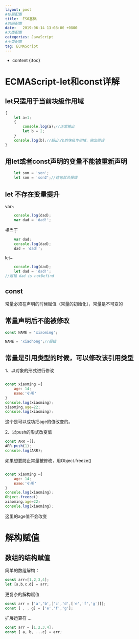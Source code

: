```yaml
---
layout: post
#标题配置
title:  ES6基础
#时间配置
date:   2019-06-14 13:08:00 +0800
#大类配置
categories: JavaScript
#小类配置
tag: ECMAScript
---
```


* content
{:toc}

ECMAScript-let和const详解
=====================

let只适用于当前块级作用域
----------------

```js
{
    let a=1;
    {
        console.log(a);//正常输出
        let b = 2;
    }
    console.log(b);//超出了b的块级作用域，输出错误
}
```

用let或者const声明的变量不能被重新声明
------------------
```js
    let son = 'son';
    let son = 'son2';//这句就会报错
```

let 不存在变量提升
----------------

var~

```js
    console.log(dad);
    var dad = 'dad!';

```
相当于

```js
    var dad;
    console.log(dad);
    dad = 'dad!';
```

let~

```js
    console.log(dad);
    let dad = 'dad!';
//报错 dad is notDefind
```

const
--------------
常量必须在声明的时候赋值（常量的初始化），常量是不可变的

常量声明后不能被修改
-----------------

```js
const NAME = 'xiaoming';

NAME = 'xiaohong';//报错
```

常量是引用类型的时候，可以修改该引用类型
--------------------------
1、以对象的形式进行修改

```js

const xiaoming ={
    age: 14;
    name:'小明'
}
console.log(xiaoming);
xiaoming.age=22;
console.log(xiaoming);
```
这个是可以成功把age的值改变的。

2、以push的形式改变值

```js
const ARR =[];
ARR.push(1);
console.log(ARR);

```
如果想要防止常量被修改，用Object.freeze()

```js

const xiaoming ={
    age: 14;
    name:'小明'
}
console.log(xiaoming);
Object.freeze()
xiaoming.age=22;
console.log(xiaoming);
```
这里的age值不会改变

解构赋值
======================

数组的结构赋值
-----------------------------
简单的数组解构：

```js
const arr=[1,2,3,4];
let [a,b,c,d] = arr;
```
更复杂的解构赋值

```js
const arr = ['a','b',['c','d',['e','f','g']]];
const [ , , g] = ['e','f','g'];
```

扩展运算符 ...

```js
const arr = [1,2,3,4];
const [ a, b, ...c] = arr;
```

